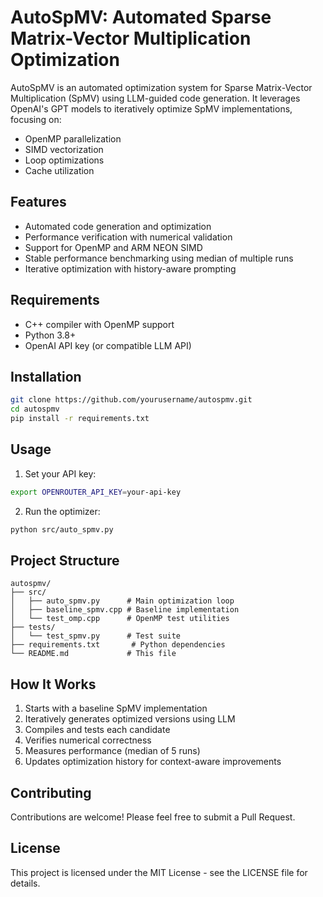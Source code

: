 # AutoSpMV: Automated Sparse Matrix-Vector Multiplication Optimization

AutoSpMV is an automated optimization system for Sparse Matrix-Vector Multiplication (SpMV) using LLM-guided code generation. It leverages OpenAI's GPT models to iteratively optimize SpMV implementations, focusing on:

- OpenMP parallelization
- SIMD vectorization
- Loop optimizations
- Cache utilization

## Features

- Automated code generation and optimization
- Performance verification with numerical validation
- Support for OpenMP and ARM NEON SIMD
- Stable performance benchmarking using median of multiple runs
- Iterative optimization with history-aware prompting

## Requirements

- C++ compiler with OpenMP support
- Python 3.8+
- OpenAI API key (or compatible LLM API)

## Installation

```bash
git clone https://github.com/yourusername/autospmv.git
cd autospmv
pip install -r requirements.txt
```

## Usage

1. Set your API key:
```bash
export OPENROUTER_API_KEY=your-api-key
```

2. Run the optimizer:
```bash
python src/auto_spmv.py
```

## Project Structure

```
autospmv/
├── src/
│   ├── auto_spmv.py      # Main optimization loop
│   ├── baseline_spmv.cpp # Baseline implementation
│   └── test_omp.cpp      # OpenMP test utilities
├── tests/
│   └── test_spmv.py      # Test suite
├── requirements.txt       # Python dependencies
└── README.md             # This file
```

## How It Works

1. Starts with a baseline SpMV implementation
2. Iteratively generates optimized versions using LLM
3. Compiles and tests each candidate
4. Verifies numerical correctness
5. Measures performance (median of 5 runs)
6. Updates optimization history for context-aware improvements

## Contributing

Contributions are welcome! Please feel free to submit a Pull Request.

## License

This project is licensed under the MIT License - see the LICENSE file for details.
